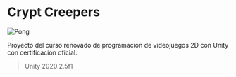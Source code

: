 # Crypt Creepers

![Pong](https://static.platzi.com/media/landing-projects/imgproj_unity.gif)

Proyecto del curso renovado de programación de videojuegos 2D con Unity con certificación oficial.
> Unity 2020.2.5f1
